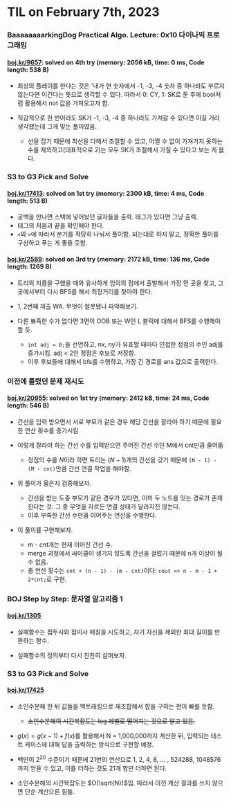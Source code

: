 # **TIL on February 7th, 2023**
### BaaaaaaaarkingDog Practical Algo. Lecture: 0x10 다이나믹 프로그래밍
#### [boj.kr/9657](../../../Problem%20Solving/boj/Dynamic%20programming/9657-01-31-2023.cpp): solved on 4th try (memory: 2056 kB, time: 0 ms, Code length: 538 B)
* 최상의 플레이를 한다는 것은 '내가 현 숫자에서 -1, -3, -4 숫자 중 하나라도 부르지 않는다면 이긴다는 뜻으로 생각할 수 있다. 따라서 0: CY, 1: SK로 둔 후에 bool처럼 활용해서 not 값을 가져오고자 함.

* 직감적으로 한 번이라도 SK가 -1, -3, -4 중 하나라도 가져갈 수 있다면 이길 거라 생각했는데 그게 맞는 풀이였음.
  - 선을 잡기 때문에 최선을 다해서 조절할 수 있고, 어쩔 수 없이 가져가지 못하는 수를 제외하고(대표적으로 2)는 모두 SK가 조절해서 가질 수 있다고 보는 게 옳다.


### S3 to G3 Pick and Solve
#### [boj.kr/17413](../../../Problem%20Solving/boj/random%20defense/17413-02-07-2023.cpp): solved on 1st try (memory: 2300 kB, time: 4 ms, Code length: 513 B)
* 공백을 만나면 스택에 넣어놨던 글자들을 출력. 태그가 있다면 그냥 출력.
* 태그의 처음과 끝을 확인해야 한다.
* `<`와 `>`에 따라서 분기를 적당히 나눠서 풀이함. 되는대로 하지 말고, 정확한 풀이를 구상하고 푸는 게 좋을 듯함.

#### [boj.kr/2589](../../../Problem%20Solving/boj/random%20defense/2589-02-07-2023.cpp): solved on 3rd try (memory: 2172 kB, time: 136 ms, Code length: 1269 B)
* 트리의 지름을 구했을 때와 유사하게 임의의 점에서 출발해서 가장 먼 곳을 찾고, 그곳에서부터 다시 BFS를 해서 최장거리를 찾아야 한다.
* 1, 2번째 제출 WA. 무엇이 잘못됐나 파악해보기.

* 다른 뾰족한 수가 없다면 3면이 OOB 또는 W인 L 블럭에 대해서 BFS를 수행해야할 듯.
  - `int adj = 0;`을 선언하고, nx, ny가 유효할 때마다 인접한 정점의 수인 adj를 증가시킴. adj < 2인 정점은 후보로 저장함.
  - 이후 후보들에 대해서 bfs를 수행하고, 가장 긴 경로를 ans 값으로 출력한다.


### 이전에 틀렸던 문제 재시도
#### [boj.kr/20955](../../../Problem%20Solving/boj/Tree/20955-re-02-07-2023.cpp): solved on 1st try (memory: 2412 kB, time: 24 ms, Code length: 546 B)
* 간선을 입력 받으면서 서로 부모가 같은 경우 해당 간선을 잘라야 하기 때문에 필요한 연산 횟수를 증가시킴
* 이렇게 잘라야 하는 간선 수를 입력받으면 주어진 간선 수인 M에서 cnt만큼 줄어듦
  - 정점의 수를 $N$이라 하면 트리는 $(N-1)$개의 간선을 갖기 때문에 `(N - 1) - (M - cnt)`만큼 간선 연결 작업을 해야함.

* 위 풀이가 옳은지 검증해보자.
  - 간선을 받는 도중 부모가 같은 경우가 있다면, 이미 두 노드를 잇는 경로가 존재한다는 것. 그 중 무엇을 자르든 연결 상태가 달라지진 않는다.
  - 이후 부족한 간선 수만큼 이어주는 연산을 수행한다.

* 이 풀이를 구현해보자.
  - m - cnt개는 현재 이어진 간선 수.
  - merge 과정에서 싸이클이 생기지 않도록 간선을 걸렀기 때문에 n개 이상이 될 수 없음.
  - 총 연산 횟수는 `cnt + (n - 1) - (m - cnt)`이다: `cout << n - m - 1 + 2*cnt;`로 구현.


### BOJ Step by Step: 문자열 알고리즘 1
#### [boj.kr/1305](../../../Problem%20Solving/boj/KMP/1305-02-06-2023.cpp)
* 실패함수는 접두사와 접미사 매칭을 시도하고, 자기 자신을 제외한 최대 길이를 반환하는 함수.

* 실패함수의 정의부터 다시 찬찬히 살펴보자.



### S3 to G3 Pick and Solve
#### [boj.kr/17425](../../../Problem%20Solving/boj/random%20defense/17425-02-07-2023.cpp)
* 소인수분해 한 뒤 값들을 백트래킹으로 재조합해서 합을 구하는 편이 빠를 듯함.
  - ~~소인수분해의 시간복잡도는 log 레벨로 떨어지는 것으로 알고 있음.~~
* $g(x) = g(x - 1) + f(x)$를 활용해서 N = 1,000,000까지 계산한 뒤, 입력되는 테스트 케이스에 대해 답을 출력하는 방식으로 구현할 예정.
* 백만이 $2^{20}$ 수준이기 때문에 21번의 연산으로 1, 2, 4, 8, ... , 524288, 1048576까지 얻을 수 있고, 이를 더하는 것도 21개 항만 더하면 된다.

* 소인수분해의 시간복잡도는 $O(\sqrt{N})$임. 따라서 이전 계산 결과를 쓰지 않으면 단순 계산으론 힘듦.